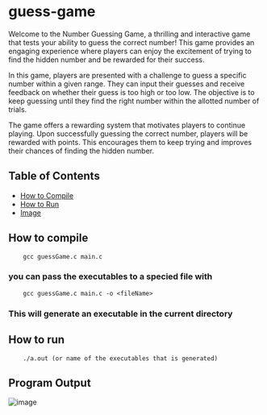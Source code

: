 # guess-game

Welcome to the Number Guessing Game, a thrilling and interactive game that tests your ability to guess the correct number! This game provides an engaging experience where players can enjoy the excitement of trying to find the hidden number and be rewarded for their success.

In this game, players are presented with a challenge to guess a specific number within a given range. They can input their guesses and receive feedback on whether their guess is too high or too low. The objective is to keep guessing until they find the right number within the allotted number of trials.

The game offers a rewarding system that motivates players to continue playing. Upon successfully guessing the correct number, players will be rewarded with points. This encourages them to keep trying and improves their chances of finding the hidden number.

## Table of Contents

- [How to Compile](#how-to-compile)
- [How to Run](#how-to-run)
- [Image](#program-output)

## How to compile

```` shell
    gcc guessGame.c main.c 
````

### you can pass the executables to a specied file with

```` shell
    gcc guessGame.c main.c -o <fileName>
````

### This will generate an executable in the current directory

## How to run

```` shell
    ./a.out (or name of the executables that is generated)
````

## Program Output

![image](https://github.com/akan-SWE/guess-game/assets/117040910/d06e5211-2e15-45c7-a6e8-cad65ddf22bf)

